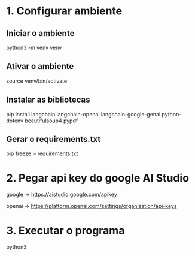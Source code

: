
# 1. Configurar ambiente

## Iniciar o ambiente
python3 -m venv venv

## Ativar o ambiente
source venv/bin/activate

## Instalar as bibliotecas
pip install langchain langchain-openai langchain-google-genai python-dotenv beautifulsoup4 pypdf

## Gerar o requirements.txt
pip freeze > requirements.txt

# 2. Pegar api key do google AI Studio
google => https://aistudio.google.com/apikey

openai => https://platform.openai.com/settings/organization/api-keys

# 3. Executar o programa
python3 <arquivo>